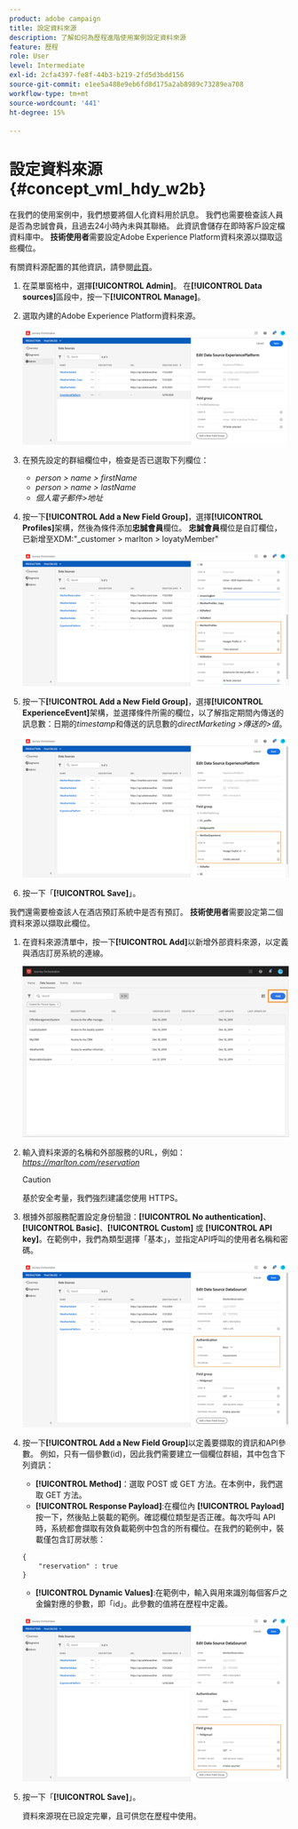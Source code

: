 ```yaml
---
product: adobe campaign
title: 設定資料來源
description: 了解如何為歷程進階使用案例設定資料來源
feature: 歷程
role: User
level: Intermediate
exl-id: 2cfa4397-fe8f-44b3-b219-2fd5d3bdd156
source-git-commit: e1ee5a488e9eb6fd8d175a2ab8989c73289ea708
workflow-type: tm+mt
source-wordcount: '441'
ht-degree: 15%

---
```


# 設定資料來源 {#concept_vml_hdy_w2b}

在我們的使用案例中，我們想要將個人化資料用於訊息。 我們也需要檢查該人員是否為忠誠會員，且過去24小時內未與其聯絡。 此資訊會儲存在即時客戶設定檔資料庫中。 **技術使用者**&#x200B;需要設定Adobe Experience Platform資料來源以擷取這些欄位。

有關資料源配置的其他資訊，請參閱[此頁](../datasource/about-data-sources.md)。

1. 在菜單窗格中，選擇&#x200B;**[!UICONTROL Admin]**。 在&#x200B;**[!UICONTROL Data sources]**&#x200B;區段中，按一下&#x200B;**[!UICONTROL Manage]**。
1. 選取內建的Adobe Experience Platform資料來源。

   ![](../assets/journey23.png)

1. 在預先設定的群組欄位中，檢查是否已選取下列欄位：

   * _person > name > firstName_
   * _person > name > lastName_
   * _個人電子郵件>地址_

1. 按一下&#x200B;**[!UICONTROL Add a New Field Group]**，選擇&#x200B;**[!UICONTROL Profiles]**&#x200B;架構，然後為條件添加&#x200B;**忠誠會員**&#x200B;欄位。 **忠誠會員**&#x200B;欄位是自訂欄位，已新增至XDM:&quot;_customer > marlton > loyatyMember&quot;

   ![](../assets/journeyuc2_6.png)

1. 按一下&#x200B;**[!UICONTROL Add a New Field Group]**，選擇&#x200B;**[!UICONTROL ExperienceEvent]**&#x200B;架構，並選擇條件所需的欄位，以了解指定期間內傳送的訊息數：日期的&#x200B;_timestamp_&#x200B;和傳送的訊息數的&#x200B;_directMarketing >傳送的>值_。

   ![](../assets/journeyuc2_7.png)

1. 按一下「**[!UICONTROL Save]**」。

我們還需要檢查該人在酒店預訂系統中是否有預訂。 **技術使用者**&#x200B;需要設定第二個資料來源以擷取此欄位。

1. 在資料來源清單中，按一下&#x200B;**[!UICONTROL Add]**&#x200B;以新增外部資料來源，以定義與酒店訂房系統的連線。

   ![](../assets/journeyuc2_9.png)

1. 輸入資料來源的名稱和外部服務的URL，例如：_https://marlton.com/reservation_

   >[!CAUTION]
   >
   >基於安全考量，我們強烈建議您使用 HTTPS。

1. 根據外部服務配置設定身份驗證：**[!UICONTROL No authentication]**、**[!UICONTROL Basic]**、**[!UICONTROL Custom]** 或 **[!UICONTROL API key]**。在範例中，我們為類型選擇「基本」，並指定API呼叫的使用者名稱和密碼。

   ![](../assets/journeyuc2_10.png)

1. 按一下&#x200B;**[!UICONTROL Add a New Field Group]**&#x200B;以定義要擷取的資訊和API參數。 例如，只有一個參數(id)，因此我們需要建立一個欄位群組，其中包含下列資訊：

   * **[!UICONTROL Method]**：選取 POST 或 GET 方法。在本例中，我們選取 GET 方法。
   * **[!UICONTROL Response Payload]**:在欄位內 **[!UICONTROL Payload]** 按一下，然後貼上裝載的範例。確認欄位類型是否正確。每次呼叫 API 時，系統都會擷取有效負載範例中包含的所有欄位。在我們的範例中，裝載僅包含訂房狀態：

   ```
   {
       "reservation" : true
   }
   ```

   * **[!UICONTROL Dynamic Values]**:在範例中，輸入與用來識別每個客戶之金鑰對應的參數，即「id」。此參數的值將在歷程中定義。

   ![](../assets/journeyuc2_11.png)

1. 按一下「**[!UICONTROL Save]**」。

   資料來源現在已設定完畢，且可供您在歷程中使用。
